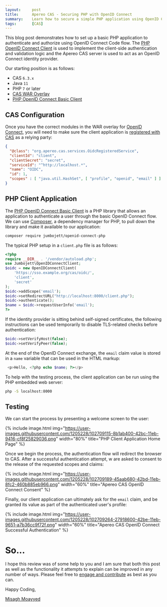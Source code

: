 ```yaml
---
layout:     post
title:      Apereo CAS - Securing PHP with OpenID Connect
summary:    Learn how to secure a simple PHP application using OpenID Connect code flow and Apereo CAS as an OpenID Connect identity provider.
tags:       [CAS]
---
```


This blog post demonstrates how to set up a basic PHP application to authenticate and authorize using OpenID Connect Code flow. The [PHP OpenID Connect Client](https://github.com/jumbojett/OpenID-Connect-PHP) is used to implement the client-side authentication and validation logic and the Apereo CAS server is used to act as an OpenID Connect identity provider.


<script async src="https://pagead2.googlesyndication.com/pagead/js/adsbygoogle.js"></script>
<ins class="adsbygoogle"
     style="display:block; text-align:center;"
     data-ad-layout="in-article"
     data-ad-format="fluid"
     data-ad-client="ca-pub-8081398210264173"
     data-ad-slot="3789603713"></ins>
<script>
     (adsbygoogle = window.adsbygoogle || []).push({});
</script>

Our starting position is as follows:

- CAS `6.3.x`
- Java `11`
- PHP `7` or later
- [CAS WAR Overlay](https://github.com/apereo/cas-overlay-template)
- [PHP OpenID Connect Basic Client](https://github.com/jumbojett/OpenID-Connect-PHP)

## CAS Configuration

Once you have the correct modules in the WAR overlay for [OpenID Connect](https://apereo.github.io/cas/development/installation/OIDC-Authentication.html), you will need to make sure the client application is [registered with CAS](https://apereo.github.io/cas/6.2.x/services/JSON-Service-Management.html) as a relying party:

```json
{
  "@class": "org.apereo.cas.services.OidcRegisteredService",
  "clientId": "client",
  "clientSecret": "secret",
  "serviceId": "^http://localhost.*",
  "name": "OIDC",
  "id": 1,
  "scopes" : [ "java.util.HashSet", [ "profile", "openid", "email" ] ]
}
```


## PHP Client Application

The [PHP OpenID Connect Basic Client](https://github.com/jumbojett/OpenID-Connect-PHP) is a PHP library that allows an application to authenticate a user through the basic OpenID Connect flow. We can use [Composer](https://getcomposer.org/download/), a dependency manager for PHP, to pull down the library and make it available to our application:

```bash
composer require jumbojett/openid-connect-php    
```

The typical PHP setup in a `client.php` file is as follows:

<script async src="https://pagead2.googlesyndication.com/pagead/js/adsbygoogle.js"></script>
<ins class="adsbygoogle"
     style="display:block; text-align:center;"
     data-ad-layout="in-article"
     data-ad-format="fluid"
     data-ad-client="ca-pub-8081398210264173"
     data-ad-slot="3789603713"></ins>
<script>
     (adsbygoogle = window.adsbygoogle || []).push({});
</script>

```php
<?php
require __DIR__ . '/vendor/autoload.php';
use Jumbojett\OpenIDConnectClient;
$oidc = new OpenIDConnectClient(
    'https://sso.example.org/cas/oidc/',
    'client',
    'secret'
);
$oidc->addScope('email');
$oidc->setRedirectURL("http://localhost:8000/client.php");
$oidc->authenticate();
$name = $oidc->requestUserInfo('email');
?>
```

If the identity provider is sitting behind self-signed certificates, the following instructions can be used temporarily to disable TLS-related checks before authentication:

```php
$oidc->setVerifyHost(false);
$oidc->setVerifyPeer(false);
```

At the end of the OpenID Connect exchange, the `email` claim value is stored in a `name` variable that can be used in the HTML markup:

```php
 <p>Hello, <?php echo $name; ?></p>
 ```

To help with the testing process, the client application can be run using the PHP embedded web server:

```bash
php -S localhost:8000
```

## Testing

We can start the process by presenting a welcome screen to the user:

{% include image.html img="https://user-images.githubusercontent.com/1205228/102709115-8b1ab400-42bc-11eb-9416-cf8f25829036.png" width="80%" title="PHP Client Application Home Page" %}

Once we begin the process, the authentication flow will redirect the browser to CAS. After a successful authentication attempt, w are asked to consent to the release of the requested scopes and claims:

<script async src="https://pagead2.googlesyndication.com/pagead/js/adsbygoogle.js"></script>
<ins class="adsbygoogle"
     style="display:block; text-align:center;"
     data-ad-layout="in-article"
     data-ad-format="fluid"
     data-ad-client="ca-pub-8081398210264173"
     data-ad-slot="3789603713"></ins>
<script>
     (adsbygoogle = window.adsbygoogle || []).push({});
</script>

{% include image.html img="https://user-images.githubusercontent.com/1205228/102709189-45aab680-42bd-11eb-8fc2-460b885eb966.png" width="60%" title="Apereo CAS OpenID Connect Consent" %}

Finally, our client application can ultimately ask for the `email` claim, and be granted its value as part of the authenticated user's profile:

{% include image.html img="https://user-images.githubusercontent.com/1205228/102709264-27918600-42be-11eb-9651-a7b36cc9f72f.png" width="60%" title="Apereo CAS OpenID Connect Successful Authentication" %}

# So...

I hope this review was of some help to you and I am sure that both this post as well as the functionality it attempts to explain can be improved in any number of ways. Please feel free to [engage and contribute][contribguide] as best as you can.

Happy Coding,

[Misagh Moayyed](https://fawnoos.com)

[contribguide]: https://apereo.github.io/cas/developer/Contributor-Guidelines.html